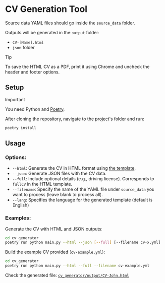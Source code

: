# CV Generation Tool

Source data YAML files should go inside the `source_data` folder.

Outputs will be generated in the `output` folder:

- `CV-[Name].html`
- `json` folder

> [!TIP]
> To save the HTML CV as a PDF, print it using Chrome and uncheck the header and footer options.

## Setup

> [!IMPORTANT]
> You need Python and [Poetry](https://python-poetry.org/docs/#installation).

After cloning the repository, navigate to the project's folder and run:

```bash
poetry install
```

## Usage

### Options:

- `--html`: Generate the CV in HTML format using [the template](cv_generator/assets/template.html).
- `--json`: Generate JSON files with the CV data.
- `--full`: Include optional details (e.g., driving license). Corresponds to `fullCV` in the HTML template.
- `--filename`: Specify the name of the YAML file under `source_data` you want to process (leave blank to process all).
- `--lang`: Specifies the language for the generated template (default is English)

### Examples:

Generate the CV with HTML and JSON outputs:

```bash
cd cv_generator
poetry run python main.py --html --json [--full] [--filename cv-x.yml]
```

Build the example CV provided (`cv-example.yml`):

```bash
cd cv_generator
poetry run python main.py --html --full --filename cv-example.yml
```

Check the generated file: [`cv_generator/output/CV-John.html`](cv_generator/output/CV-John.html)
